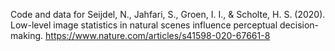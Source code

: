 Code and data for
Seijdel, N., Jahfari, S., Groen, I. I., & Scholte, H. S. (2020). Low-level image statistics in natural scenes influence perceptual decision-making. https://www.nature.com/articles/s41598-020-67661-8

